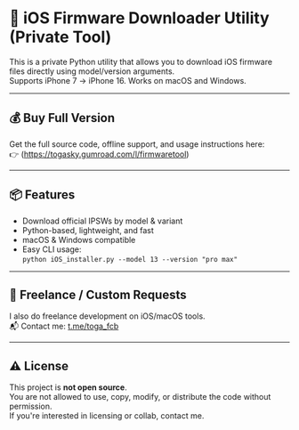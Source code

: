 # 🔐 iOS Firmware Downloader Utility (Private Tool)

This is a private Python utility that allows you to download iOS firmware files directly using model/version arguments.  
Supports iPhone 7 → iPhone 16. Works on macOS and Windows.

---

## 💰 Buy Full Version

Get the full source code, offline support, and usage instructions here:  
👉 (https://togasky.gumroad.com/l/firmwaretool)

---

## 📦 Features

- Download official IPSWs by model & variant
- Python-based, lightweight, and fast
- macOS & Windows compatible
- Easy CLI usage:  
  `python iOS_installer.py --model 13 --version "pro max"`

---

## 💬 Freelance / Custom Requests

I also do freelance development on iOS/macOS tools.  
📬 Contact me: [t.me/toga_fcb](https://t.me/toga_fcb)

---

## ⚠️ License

This project is **not open source**.  
You are not allowed to use, copy, modify, or distribute the code without permission.  
If you're interested in licensing or collab, contact me.
